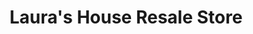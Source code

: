 ---
title: "Laura's House Resale Store"
url: /lake-forest/lauras-house-resale-store/
shop: charity
---